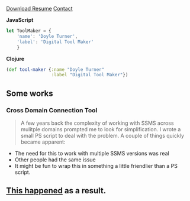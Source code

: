 [Download Resume](http://doyleturner.net/DoyleTurner.pdf) [Contact](mailto:doymturner@hotmail.com)

**JavaScript**
```javascript
let ToolMaker = {
    'name': 'Doyle Turner',
    'label': 'Digital Tool Maker'
    }
```

**Clojure**
```clojure
(def tool-maker {:name "Doyle Turner"
                 :label "Digital Tool Maker"})
```

## Some works
### Cross Domain Connection Tool
> A few years back the complexity of working with SSMS across mulitple domains prompted me to look for simplification. I wrote a small PS script to deal with the problem. A couple of things quickly became apparent:

- The need for this to work with multiple SSMS versions was real
- Other people had the same issue
- It might be fun to wrap this in something a little friendlier than a PS script.

[This happened](https://github.com/0kN07/CrossDomainConnectionTool) as a result.
---
